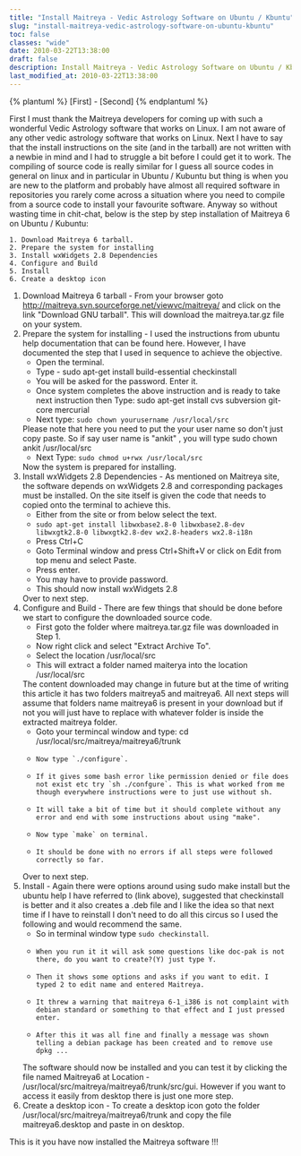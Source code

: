 ```yaml
---
title: "Install Maitreya - Vedic Astrology Software on Ubuntu / Kbuntu"
slug: "install-maitreya-vedic-astrology-software-on-ubuntu-kbuntu"
toc: false
classes: "wide"
date: 2010-03-22T13:38:00
draft: false
description: Install Maitreya - Vedic Astrology Software on Ubuntu / Kbuntu
last_modified_at: 2010-03-22T13:38:00
---
```


{% plantuml %}
[First] - [Second]
{% endplantuml %}

First I must thank the Maitreya developers for coming up with such a wonderful Vedic Astrology software that works on Linux. I am not aware of any other vedic astrology software that works on Linux.
Next I have to say that the install instructions on the site (and in the tarball) are not written with a newbie in mind and I had to struggle a bit before I could get it to work. The compiling of source code is really similar for I guess all source codes in general on linux and in particular in Ubuntu / Kubuntu but thing is when you are new to the platform and probably have almost all required software in repositories you rarely come across a situation where you need to compile from a source code to install your favourite software. Anyway so without wasting time in chit-chat, below is the step by step installation of Maitreya 6 on Ubuntu / Kubuntu:
<pre><code>1. Download Maitreya 6 tarball.
2. Prepare the system for installing
3. Install wxWidgets 2.8 Dependencies
4. Configure and Build
5. Install
6. Create a desktop icon
</code></pre>
<ol>
<li>
Download Maitreya 6 tarball - From your browser goto <a href="http://maitreya.svn.sourceforge.net/viewvc/maitreya/">http://maitreya.svn.sourceforge.net/viewvc/maitreya/</a> and click on the link &quot;Download GNU tarball&quot;. This will download the maitreya.tar.gz file on your system.
</li>
<li>
Prepare the system for installing - I used the instructions from ubuntu help documentation that can be found here. However, I have documented the step that I used in sequence to achieve the objective.
<ul>
<li>Open the terminal.</li>
<li>Type - sudo apt-get install build-essential checkinstall</li>
<li>You will be asked for the password. Enter it.</li>
<li>Once system completes the above instruction and is ready to take next instruction then Type: sudo apt-get install cvs subversion git-core mercurial</li>
<li>Next type: <code>sudo chown yourusername /usr/local/src</code></li>
</ul>
 <div class="boxed">Please note that here you need to put the your user name so don't just copy paste. So if say user name is "ankit" , you will type sudo chown ankit /usr/local/src</div>
<ul>
<li>Next Type: <code>sudo chmod u+rwx /usr/local/src</code></li>
</ul>
Now the system is prepared for installing.
</li>
<li>
Install wxWidgets 2.8 Dependencies - As mentioned on Maitreya site, the software depends on wxWidgets 2.8 and corresponding packages must be installed. On the site itself is given the code that needs to copied onto the terminal to achieve this.
<ul>
<li>Either from the site or from below select the text.</li>
<li><code>sudo apt-get install libwxbase2.8-0 libwxbase2.8-dev libwxgtk2.8-0 libwxgtk2.8-dev wx2.8-headers wx2.8-i18n</code></li>
<li>Press Ctrl+C</li>
<li>Goto Terminal window and press Ctrl+Shift+V or click on Edit from top menu and select Paste.</li>
<li>Press enter.</li>
<li>You may have to provide password.</li>
<li>This should now install wxWidgets 2.8</li>
</ul>
Over to next step.
</li>
<li>
Configure and Build - There are few things that should be done before we start to configure the downloaded source code.
<ul>
<li>First goto the folder where maitreya.tar.gz file was downloaded in Step 1.</li>
<li>Now right click and select &quot;Extract Archive To&quot;.</li>
<li>Select the location /usr/local/src</li>
<li>This will extract a folder named maiterya into the location /usr/local/src</li>
</ul>
The content downloaded may change in future but at the time of writing this article it has two folders maitreya5 and maitreya6. All next steps will assume that folders name maitreya6 is present in your download but if not you will just have to replace with whatever folder is inside the extracted maitreya folder.
<ul>
<li>Goto your termincal window and type: cd /usr/local/src/maitreya/maitreya6/trunk</li>
<li>
<pre><code>Now type `./configure`.
</code></pre>
</li>
<li>
<pre><code>If it gives some bash error like permission denied or file does not exist etc try `sh ./confgure`. This is what worked from me though everywhere instructions were to just use without sh.
</code></pre>
</li>
<li>
<pre><code>It will take a bit of time but it should complete without any error and end with some instructions about using &quot;make&quot;.
</code></pre>
</li>
<li>
<pre><code>Now type `make` on terminal.
</code></pre>
</li>
<li>
<pre><code>It should be done with no errors if all steps were followed correctly so far.
</code></pre>
</li>
</ul>
Over to next step.
</li>
<li>
Install - Again there were options around using sudo make install but the ubuntu help I have referred to (link above), suggested that checkinstall is better and it also creates a .deb file and I like the idea so that next time if I have to reinstall I don't need to do all this circus so I used the following and would recommend the same.
<ul>
<li>So in terminal window type <code>sudo checkinstall</code>.</li>
<li>
<pre><code>When you run it it will ask some questions like doc-pak is not there, do you want to create?(Y) just type Y.
</code></pre>
</li>
<li>
<pre><code>Then it shows some options and asks if you want to edit. I typed 2 to edit name and entered Maitreya.
</code></pre>
</li>
<li>
<pre><code>It threw a warning that maitreya 6-1_i386 is not complaint with debian standard or something to that effect and I just pressed enter.
</code></pre>
</li>
<li>
<pre><code>After this it was all fine and finally a message was shown telling a debian package has been created and to remove use dpkg ...
</code></pre>
</li>
</ul>
The software should now be installed and you can test it by clicking the file named Maitreya6 at Location - /usr/local/src/maitreya/maitreya6/trunk/src/gui. However if you want to access it easily from desktop there is just one more step.
</li>
<li>
Create a desktop icon - To create a desktop icon goto the folder /usr/local/src/maitreya/maitreya6/trunk and copy the file maitreya6.desktop and paste in on desktop.
</li>
</ol>
This is it you have now installed the Maitreya software !!!
